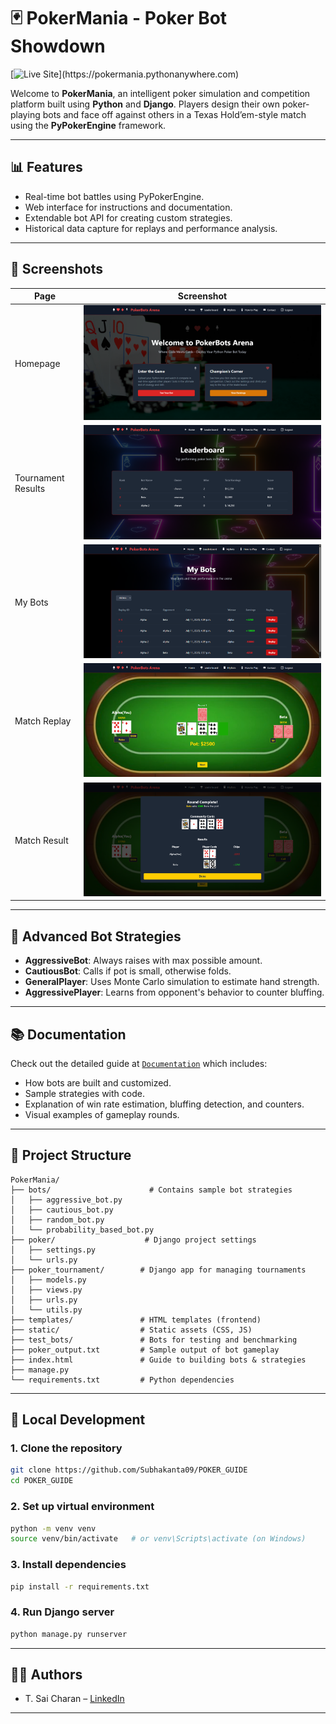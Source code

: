 # 🃏 PokerMania - Poker Bot Showdown

[![Live Site](https://img.shields.io/badge/🚀_Live_Site-Visit_Now-0D6EFD?style=for-the-badge&logo=python&logoColor=white&labelColor=0D6EFD&color=0D6EFD&gradient=linear-gradient(160deg,#0D6EFD,#6610F2))](https://pokermania.pythonanywhere.com)

Welcome to **PokerMania**, an intelligent poker simulation and competition platform built using **Python** and **Django**. Players design their own poker-playing bots and face off against others in a Texas Hold’em-style match using the **PyPokerEngine** framework.

---
## 📊 Features

* Real-time bot battles using PyPokerEngine.
* Web interface for instructions and documentation.
* Extendable bot API for creating custom strategies.
* Historical data capture for replays and performance analysis.

---
## 📸 Screenshots

| Page                | Screenshot                                |
| ------------------- | ----------------------------------------- |
| Homepage            | ![Homepage](./home.png)                   |
| Tournament Results  | ![Leaderboard](./leaderboard.png)         |
| My Bots             | ![My Bots](./mybots.png)                 |
| Match Replay        | ![Bot Match](./game.png)                  |
| Match Result        | ![Result](./result.png)                     |

---
## 🧠 Advanced Bot Strategies

* **AggressiveBot**: Always raises with max possible amount.
* **CautiousBot**: Calls if pot is small, otherwise folds.
* **GeneralPlayer**: Uses Monte Carlo simulation to estimate hand strength.
* **AggressivePlayer**: Learns from opponent's behavior to counter bluffing.

---

## 📚 Documentation

Check out the detailed guide at [`Documentation`]([./doc.html](https://pokermania.pythonanywhere.com/documentation/)) which includes:

* How bots are built and customized.
* Sample strategies with code.
* Explanation of win rate estimation, bluffing detection, and counters.
* Visual examples of gameplay rounds.

---

## 📁 Project Structure

```
PokerMania/
├── bots/                      # Contains sample bot strategies
│   ├── aggressive_bot.py
│   ├── cautious_bot.py
│   ├── random_bot.py
│   └── probability_based_bot.py
├── poker/                    # Django project settings
│   ├── settings.py
│   └── urls.py
├── poker_tournament/        # Django app for managing tournaments
│   ├── models.py
│   ├── views.py
│   ├── urls.py
│   └── utils.py
├── templates/               # HTML templates (frontend)
├── static/                  # Static assets (CSS, JS)
├── test_bots/               # Bots for testing and benchmarking
├── poker_output.txt         # Sample output of bot gameplay
├── index.html               # Guide to building bots & strategies
├── manage.py
└── requirements.txt         # Python dependencies
```

---

## 🚀 Local Development

### 1. Clone the repository

```bash
git clone https://github.com/Subhakanta09/POKER_GUIDE
cd POKER_GUIDE
```

### 2. Set up virtual environment

```bash
python -m venv venv
source venv/bin/activate   # or venv\Scripts\activate (on Windows)
```

### 3. Install dependencies

```bash
pip install -r requirements.txt
```

### 4. Run Django server

```bash
python manage.py runserver
```

---


## 🧑‍💻 Authors

* T. Sai Charan – [LinkedIn](https://www.linkedin.com/in/sai-charan-tarra)
---
